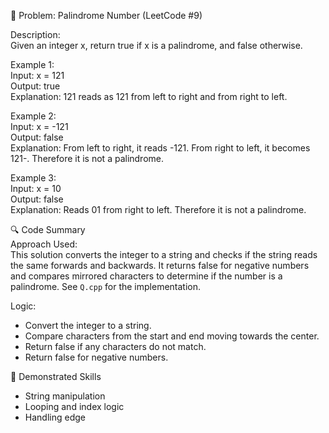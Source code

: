 🧩 Problem: Palindrome Number (LeetCode #9)

Description:  
Given an integer x, return true if x is a palindrome, and false otherwise.

Example 1:  
Input: x = 121  
Output: true  
Explanation: 121 reads as 121 from left to right and from right to left.

Example 2:  
Input: x = -121  
Output: false  
Explanation: From left to right, it reads -121. From right to left, it becomes 121-. Therefore it is not a palindrome.

Example 3:  
Input: x = 10  
Output: false  
Explanation: Reads 01 from right to left. Therefore it is not a palindrome.

🔍 Code Summary  
Approach Used:  
This solution converts the integer to a string and checks if the string reads the same forwards and backwards. It returns false for negative numbers and compares mirrored characters to determine if the number is a palindrome. See `Q.cpp` for the implementation.

Logic:

- Convert the integer to a string.
- Compare characters from the start and end moving towards the center.
- Return false if any characters do not match.
- Return false for negative numbers.

🧠 Demonstrated Skills

- String manipulation
- Looping and index logic
- Handling edge
